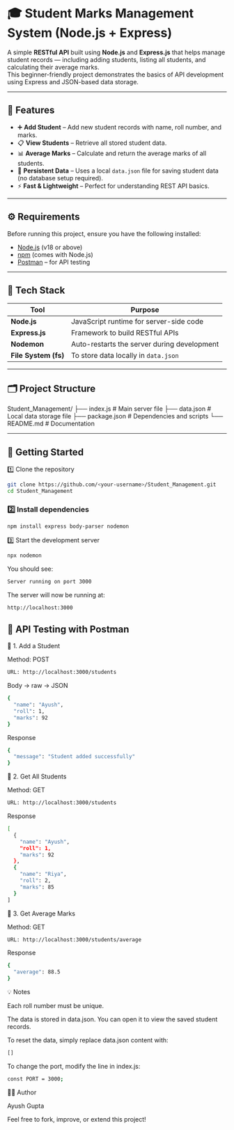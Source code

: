 # 🎓 Student Marks Management System (Node.js + Express)

A simple **RESTful API** built using **Node.js** and **Express.js** that helps manage student records — including adding students, listing all students, and calculating their average marks.  
This beginner-friendly project demonstrates the basics of API development using Express and JSON-based data storage.

---

## 🧩 Features

- ➕ **Add Student** – Add new student records with name, roll number, and marks.  
- 📋 **View Students** – Retrieve all stored student data.  
- 📊 **Average Marks** – Calculate and return the average marks of all students.  
- 💾 **Persistent Data** – Uses a local `data.json` file for saving student data (no database setup required).  
- ⚡ **Fast & Lightweight** – Perfect for understanding REST API basics.

---

## ⚙️ Requirements

Before running this project, ensure you have the following installed:

- [Node.js](https://nodejs.org/) (v18 or above)
- [npm](https://www.npmjs.com/) (comes with Node.js)
- [Postman](https://www.postman.com/) – for API testing

---

## 🧰 Tech Stack

| Tool | Purpose |
|------|----------|
| **Node.js** | JavaScript runtime for server-side code |
| **Express.js** | Framework to build RESTful APIs |
| **Nodemon** | Auto-restarts the server during development |
| **File System (fs)** | To store data locally in `data.json` |

---

## 🗂️ Project Structure

Student_Management/
├── index.js # Main server file
├── data.json # Local data storage file
├── package.json # Dependencies and scripts
└── README.md # Documentation


---

## 🚀 Getting Started

1️⃣ Clone the repository
```bash
git clone https://github.com/<your-username>/Student_Management.git
cd Student_Management
```

### 2️⃣ Install dependencies
```bash
npm install express body-parser nodemon
```

3️⃣ Start the development server
```bash
npx nodemon
```

You should see:
```bash
Server running on port 3000
```


The server will now be running at:
```bash
http://localhost:3000
```

## 🧪 API Testing with Postman

🔹 1. Add a Student

Method: POST
```bash
URL: http://localhost:3000/students
```
Body → raw → JSON
```bash
{
  "name": "Ayush",
  "roll": 1,
  "marks": 92
}
```

Response
```bash
{
  "message": "Student added successfully"
}
```
🔹 2. Get All Students

Method: GET
```bash
URL: http://localhost:3000/students
```
Response
```bash
[
  {
    "name": "Ayush",
    "roll": 1,
    "marks": 92
  },
  {
    "name": "Riya",
    "roll": 2,
    "marks": 85
  }
]
```

🔹 3. Get Average Marks

Method: GET
```bash
URL: http://localhost:3000/students/average
```
Response
```bash
{
  "average": 88.5
}
```

💡 Notes

Each roll number must be unique.

The data is stored in data.json.
You can open it to view the saved student records.

To reset the data, simply replace data.json content with:
```bash
[]
```

To change the port, modify the line in index.js:
```bash
const PORT = 3000;
```

🧑‍💻 Author

Ayush Gupta


Feel free to fork, improve, or extend this project!
